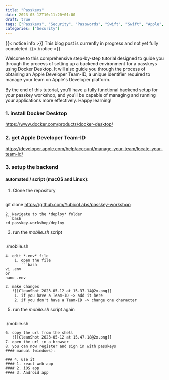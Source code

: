 ```yaml
---
title: "Passkeys"
date: 2023-05-12T10:11:20+01:00
draft: true
tags: ["Passkeys", "Security", "Passwords", "Swift", "Swift", "Apple", "Google", "Microsoft", "SecurityKeys", "Yubico", "iOS", "Android"]
categories: ["Security"]
---
```


{{< notice info >}}
This blog post is currently in progress and not yet fully completed.
{{< /notice >}}

Welcome to this comprehensive step-by-step tutorial designed to guide you through the process of setting up a backend environment for a passkeys using Docker Desktop.
It will also guide you through the process of obtaining an Apple Developer Team-ID, a unique identifier required to manage your team on Apple's Developer platform.

By the end of this tutorial, you'll have a fully functional backend setup for your passkey workshop, and you'll be capable of managing and running your applications more effectively.
Happy learning!

### 1. install Docker Desktop
https://www.docker.com/products/docker-desktop/

### 2. get Apple Developer Team-ID
https://developer.apple.com/help/account/manage-your-team/locate-your-team-id/
<div style="page-break-after: always;"></div>

### 3. setup the backend
#### automated / script (macOS and Linux):
1. Clone the repository
   ```bash
git clone https://github.com/YubicoLabs/passkey-workshop
   ```
2. Navigate to the *deploy* folder
   ```bash
cd passkey-workshop/deploy
```
3. run the *mobile.sh* script
   ```bash
./mobile.sh
```
4. edit *.env* file
	1. open the file
	   ```bash
vi .env
or
nano .env
```
	2. make changes
	   ![[CleanShot 2023-05-12 at 15.37.14@2x.png]]
		1. if you have a Team-ID -> add it here
		2. if you don't have a Team-ID -> change one character
5. run the *mobile.sh* script again
   ```bash
./mobile.sh
``` 
6. copy the url from the shell
   ![[CleanShot 2023-05-12 at 15.47.18@2x.png]]
7. open the url in a browser
8. you can now register and sign in with passkeys
#### manual (windows):

### 4. use it
#### 1. react web-app
#### 2. iOS app
#### 3. Android app
